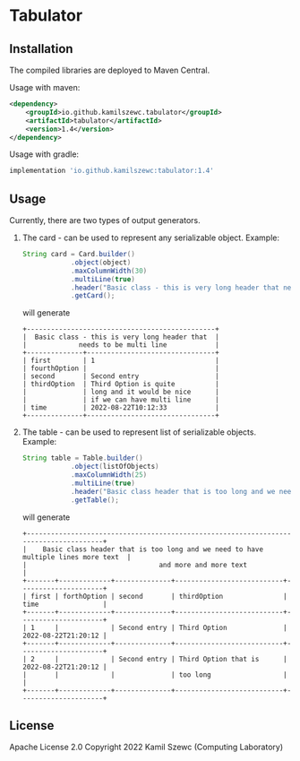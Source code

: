 # Tabulator

## Installation

The compiled libraries are deployed to Maven Central.

Usage with maven:

```xml
<dependency>
    <groupId>io.github.kamilszewc.tabulator</groupId>
    <artifactId>tabulator</artifactId>
    <version>1.4</version>
</dependency>
```

Usage with gradle:

```groovy
implementation 'io.github.kamilszewc:tabulator:1.4'
```

## Usage

Currently, there are two types of output generators.

1. The card - can be used to represent any serializable object.
    Example:

    ```java
   String card = Card.builder()
                .object(object)
                .maxColumnWidth(30)
                .multiLine(true)
                .header("Basic class - this is very long header that needs to be multi line")
                .getCard();
   ```
    will generate
   ```
   +-----------------------------------------------+
   |  Basic class - this is very long header that  |
   |             needs to be multi line            |
   +--------------+--------------------------------+
   | first        | 1                              |
   | fourthOption |                                |
   | second       | Second entry                   |
   | thirdOption  | Third Option is quite          |
   |              | long and it would be nice      |
   |              | if we can have multi line      |
   | time         | 2022-08-22T10:12:33            |
   +--------------+--------------------------------+
   ```
2. The table - can be used to represent list of serializable objects.
   Example:
    ```java
   String table = Table.builder()
                .object(listOfObjects)
                .maxColumnWidth(25)
                .multiLine(true)
                .header("Basic class header that is too long and we need to have multiple lines more text and more and more text")
                .getTable();
   ```
    will generate
   ```
   +--------------------------------------------------------------------------------------+
   |    Basic class header that is too long and we need to have multiple lines more text  |
   |                                 and more and more text                               |
   +-------+-------------+--------------+---------------------------+---------------------+
   | first | forthOption | second       | thirdOption               | time                |
   +-------+-------------+--------------+---------------------------+---------------------+
   | 1     |             | Second entry | Third Option              | 2022-08-22T21:20:12 |
   +-------+-------------+--------------+---------------------------+---------------------+
   | 2     |             | Second entry | Third Option that is      | 2022-08-22T21:20:12 |
   |       |             |              | too long                  |                     |
   +-------+-------------+--------------+---------------------------+---------------------+
   ```

## License

Apache License 2.0
Copyright 2022 Kamil Szewc (Computing Laboratory)